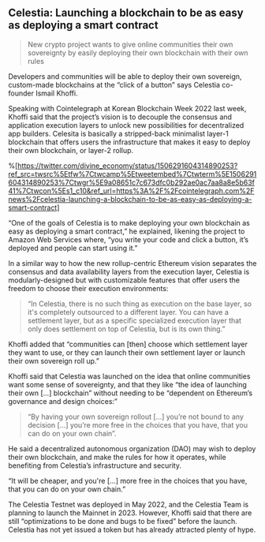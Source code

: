 ## Celestia: Launching a blockchain to be as easy as deploying a smart contract

> New crypto project wants to give online communities their own sovereignty by easily deploying their own blockchain with their own rules 

Developers and communities will be able to deploy their own sovereign, custom-made blockchains at the “click of a button” says Celestia co-founder Ismail Khoffi. 

Speaking with Cointelegraph at Korean Blockchain Week 2022 last week, Khoffi said that the project’s vision is to decouple the consensus and application execution layers to unlock new possibilities for decentralized app builders. Celesita is basically a stripped-back minimalist layer-1 blockchain that offers users the infrastructure that makes it easy to deploy their own blockchain, or layer-2 rollup.

%[https://twitter.com/divine_economy/status/1506291604314890253?ref_src=twsrc%5Etfw%7Ctwcamp%5Etweetembed%7Ctwterm%5E1506291604314890253%7Ctwgr%5E9a08651c7c673dfc0b292ae0ac7aa8a8e5b63f41%7Ctwcon%5Es1_c10&ref_url=https%3A%2F%2Fcointelegraph.com%2Fnews%2Fcelestia-launching-a-blockchain-to-be-as-easy-as-deploying-a-smart-contract]

“One of the goals of Celestia is to make deploying your own blockchain as easy as deploying a smart contract,” he explained, likening the project to Amazon Web Services where, “you write your code and click a button, it’s deployed and people can start using it.”

In a similar way to how the new rollup-centric Ethereum vision separates the consensus and data availability layers from the execution layer, Celestia is modularly-designed but with customizable features that offer users the freedom to choose their execution environments:

> “In Celestia, there is no such thing as execution on the base layer, so it's completely outsourced to a different layer. You can have a settlement layer, but as a specific specialized execution layer that only does settlement on top of Celestia, but is its own thing.”

Khoffi added that “communities can [then] choose which settlement layer they want to use, or they can launch their own settlement layer or launch their own sovereign roll up.”

Khoffi said that Celestia was launched on the idea that online communities want some sense of sovereignty, and that they like “the idea of launching their own [...] blockchain” without needing to be “dependent on Ethereum’s governance and design choices:”

> “By having your own sovereign rollout [...] you’re not bound to any decision [...] you’re more free in the choices that you have, that you can do on your own chain”.

He said a decentralized autonomous organization (DAO) may wish to deploy their own blockchain, and make the rules for how it operates, while benefiting from Celestia’s infrastructure and security.

“It will be cheaper, and you're [...] more free in the choices that you have, that you can do on your own chain.”

The Celestia Testnet was deployed in May 2022, and the Celestia Team is planning to launch the Mainnet in 2023. However, Khoffi said that there are still “optimizations to be done and bugs to be fixed” before the launch. Celestia has not yet issued a token but has already attracted plenty of hype. 